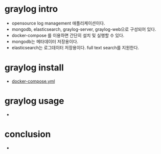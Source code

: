 # graylog intro

- opensource log management 애플리케이션이다.
- mongodb, elasticsearch, graylog-server, graylog-web으로 구성되어 있다.
- docker-compose 를 이용하면 간단히 설치 및 실행할 수 있다. 
- mongodb는 메타데이터 저장용이다.
- elasticsearch는 로그데이터 저장용이다. full text search를 지원한다.

# graylog install

- [docker-compose.yml](https://hub.docker.com/r/graylog2/server/)

# graylog usage

- 

# conclusion

- 
